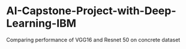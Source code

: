 # AI-Capstone-Project-with-Deep-Learning-IBM
Comparing performance of VGG16 and Resnet 50 on concrete dataset
